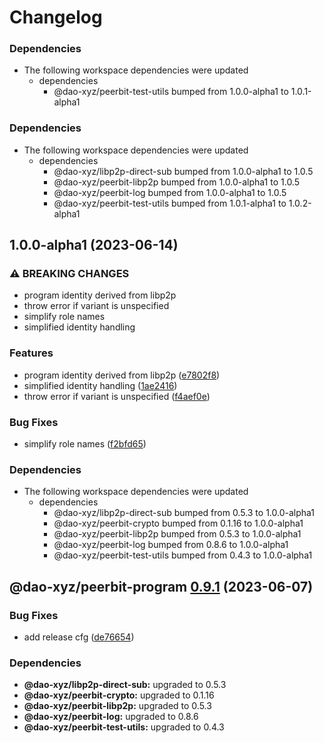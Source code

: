 # Changelog

### Dependencies

* The following workspace dependencies were updated
  * dependencies
    * @dao-xyz/peerbit-test-utils bumped from 1.0.0-alpha1 to 1.0.1-alpha1

### Dependencies

* The following workspace dependencies were updated
  * dependencies
    * @dao-xyz/libp2p-direct-sub bumped from 1.0.0-alpha1 to 1.0.5
    * @dao-xyz/peerbit-libp2p bumped from 1.0.0-alpha1 to 1.0.5
    * @dao-xyz/peerbit-log bumped from 1.0.0-alpha1 to 1.0.5
    * @dao-xyz/peerbit-test-utils bumped from 1.0.1-alpha1 to 1.0.2-alpha1

## 1.0.0-alpha1 (2023-06-14)


### ⚠ BREAKING CHANGES

* program identity derived from libp2p
* throw error if variant is unspecified
* simplify role names
* simplified identity handling

### Features

* program identity derived from libp2p ([e7802f8](https://github.com/dao-xyz/peerbit/commit/e7802f816eb3e06c14cc57b193d2bde2b5005cef))
* simplified identity handling ([1ae2416](https://github.com/dao-xyz/peerbit/commit/1ae24168a5c8629b8f9d1c57eceed6abd4a15020))
* throw error if variant is unspecified ([f4aef0e](https://github.com/dao-xyz/peerbit/commit/f4aef0ea5713eb37a0dfcf251fe6233e6a54dbd7))


### Bug Fixes

* simplify role names ([f2bfd65](https://github.com/dao-xyz/peerbit/commit/f2bfd65422d0d7066cbc34693bfeafecb508004d))


### Dependencies

* The following workspace dependencies were updated
  * dependencies
    * @dao-xyz/libp2p-direct-sub bumped from 0.5.3 to 1.0.0-alpha1
    * @dao-xyz/peerbit-crypto bumped from 0.1.16 to 1.0.0-alpha1
    * @dao-xyz/peerbit-libp2p bumped from 0.5.3 to 1.0.0-alpha1
    * @dao-xyz/peerbit-log bumped from 0.8.6 to 1.0.0-alpha1
    * @dao-xyz/peerbit-test-utils bumped from 0.4.3 to 1.0.0-alpha1

## @dao-xyz/peerbit-program [0.9.1](https://github.com/dao-xyz/peerbit/compare/@dao-xyz/peerbit-program@0.9.0...@dao-xyz/peerbit-program@0.9.1) (2023-06-07)


### Bug Fixes

* add release cfg ([de76654](https://github.com/dao-xyz/peerbit/commit/de766548f8106804d319e8b51e9607f2a3f60726))





### Dependencies

* **@dao-xyz/libp2p-direct-sub:** upgraded to 0.5.3
* **@dao-xyz/peerbit-crypto:** upgraded to 0.1.16
* **@dao-xyz/peerbit-libp2p:** upgraded to 0.5.3
* **@dao-xyz/peerbit-log:** upgraded to 0.8.6
* **@dao-xyz/peerbit-test-utils:** upgraded to 0.4.3
